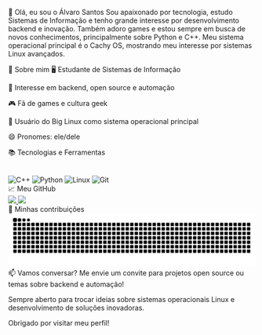 👋 Olá, eu sou o Álvaro Santos
Sou apaixonado por tecnologia, estudo Sistemas de Informação e tenho grande interesse por desenvolvimento backend e inovação. Também adoro games e estou sempre em busca de novos conhecimentos, principalmente sobre Python e C++. Meu sistema operacional principal é o Cachy OS, mostrando meu interesse por sistemas Linux avançados.

🚀 Sobre mim
🖥️ Estudante de Sistemas de Informação

🔎 Interesse em backend, open source e automação

🎮 Fã de games e cultura geek

🐧 Usuário do Big Linux como sistema operacional principal

😄 Pronomes: ele/dele

📚 Tecnologias e Ferramentas
<div style="display: inline_block"><br> <img align="center" alt="C++" height="30" width="40" src="https://cdn.jsdelivr.net/gh/devicons/devicon@latest/icons/cplusplus/cplusplus-original.svg"/> <img align="center" alt="Python" height="30" width="40" src="https://cdn.jsdelivr.net/gh/devicons/devicon@latest/icons/python/python-original.svg"/> <img align="center" alt="Linux" height="30" width="40" src="https://cdn.jsdelivr.net/gh/devicons/devicon@latest/icons/linux/linux-original.svg"/> <img align="center" alt="Git" height="30" width="40" src="https://cdn.jsdelivr.net/gh/devicons/devicon@latest/icons/git/git-original.svg"/> </div>
📈 Meu GitHub
<div> <a href="https://github.com/alvarossantos"> <img height="170em" src="https://github-readme-stats.vercel.app/api?username=alvarossantos&show_icons=true&theme=transparent"/> <img height="170em" src="https://github-readme-stats.vercel.app/api/top-langs/?username=alvarossantos&layout=compact&langs_count=16&theme=transparent"/> </a> </div>
🐍 Minhas contribuições
<picture> <source media="(prefers-color-scheme: dark)" srcset="https://raw.githubusercontent.com/alvarossantos/alvarossantos/output/github-contribution-grid-snake-dark.svg"> <source media="(prefers-color-scheme: light)" srcset="https://raw.githubusercontent.com/alvarossantos/alvarossantos/output/github-contribution-grid-snake.svg"> <img alt="github contribution grid snake animation" src="https://raw.githubusercontent.com/alvarossantos/alvarossantos/output/github-contribution-grid-snake.svg"> </picture>
📫 Vamos conversar?
Me envie um convite para projetos open source ou temas sobre backend e automação!

Sempre aberto para trocar ideias sobre sistemas operacionais Linux e desenvolvimento de soluções inovadoras.

Obrigado por visitar meu perfil!

